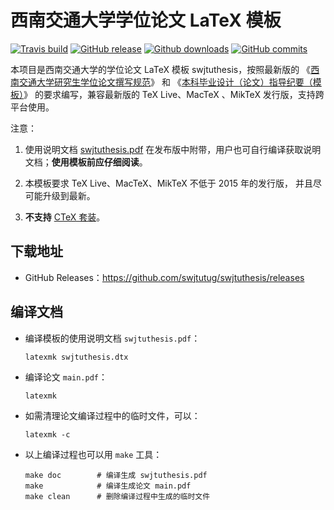 # 西南交通大学学位论文 LaTeX 模板

[![Travis build](https://travis-ci.org/swjtutug/swjtuthesis.svg?branch=master)](https://travis-ci.org/swjtutug/swjtuthesis)
[![GitHub release](https://img.shields.io/github/release/swjtutug/swjtuthesis/all.svg)](https://github.com/swjtutug/swjtuthesis/releases/latest)
[![Github downloads](https://img.shields.io/github/downloads/swjtutug/swjtuthesis/total.svg)](https://github.com/swjtutug/swjtuthesis/releases)
[![GitHub commits](https://img.shields.io/github/commits-since/swjtutug/swjtuthesis/v1.1.svg)](https://github.com/swjtutug/swjtuthesis/commits/master)

本项目是西南交通大学的学位论文 LaTeX 模板 swjtuthesis，按照最新版的
《[西南交通大学研究生学位论文撰写规范](http://gs.swjtu.edu.cn/ws/gs/dd/25)》
和
《[本科毕业设计（论文）指导纪要（模板）](http://jwc.swjtu.edu.cn/download/file/2014060410031788.doc)》
的要求编写，兼容最新版的 TeX Live、MacTeX 、MikTeX 发行版，支持跨平台使用。

注意：

1. 使用说明文档
[swjtuthesis.pdf](https://github.com/swjtutug/swjtuthesis/releases/download/v1.1/swjtuthesis.pdf)
在发布版中附带，用户也可自行编译获取说明文档；**使用模板前应仔细阅读**。

2. 本模板要求 TeX Live、MacTeX、MikTeX 不低于 2015 年的发行版，
并且尽可能升级到最新。

3. **不支持** [CTeX 套装](http://www.ctex.org/CTeXDownload)。

<!--4. 初始版本无法利用 `make doc` 编译运行，但是其他方式可以的，主要是环境变量依赖问题。-->
<!--``` bash-->
<!--sudo apt-get remove --purge texlive-base -->
<!--sudo apt-get remove --purge texlive-binaries tex-common -->
<!--```-->

<!--5. 主要注意相关的设置含义，配置-->
<!--[Travis CI](https://travis-ci.org/swjtutug/swjtuthesis)-->
<!--时，未注意到时间延迟问题，因此起始阶段花费时间较大，配置实现参考-->
<!--[官方文档](https://docs.travis-ci.com/)-->
<!--或者-->
<!--[阮一峰博客](http://www.ruanyifeng.com/blog/2017/12/travis_ci_tutorial.html)。-->

## 下载地址

- GitHub Releases：https://github.com/swjtutug/swjtuthesis/releases


## 编译文档

- 编译模板的使用说明文档 `swjtuthesis.pdf`：
   ```
   latexmk swjtuthesis.dtx
   ```
- 编译论文 `main.pdf`：
   ```
   latexmk
   ```
- 如需清理论文编译过程中的临时文件，可以：
   ```
   latexmk -c
   ```

- 以上编译过程也可以用 `make` 工具：
   ```
   make doc        # 编译生成 swjtuthesis.pdf
   make            # 编译生成论文 main.pdf
   make clean      # 删除编译过程中生成的临时文件
   ```

## <!--环境变量依赖-->
<!--本次之前* `latexmk swjtuthesis.dtx` 也是存在问题，无法正常编译。-->
<!--删除上述软件后即实现了正常编译，主要问题是路径问题，最初利用了系统的安装库。-->
<!--v1.0其实也是没有问题，因为在 `Travis CI` 中可以编译通过，主要问题在于本地无法编译通过。-->
<!--前期运行过 `apt-get install texlive-binaries` ，重新定义texlive的环境变量路径。-->

